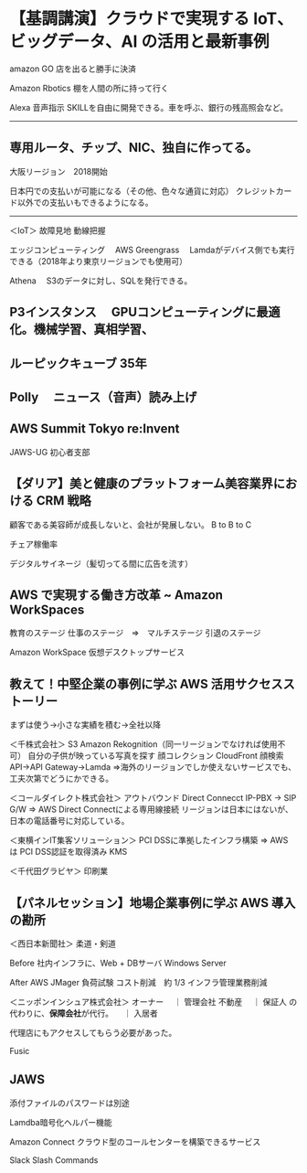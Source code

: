# 【基調講演】クラウドで実現する IoT、ビッグデータ、AI の活用と最新事例

amazon GO
店を出ると勝手に決済

Amazon Rbotics
棚を人間の所に持って行く

Alexa
音声指示
 SKILLを自由に開発できる。車を呼ぶ、銀行の残高照会など。


---
専用ルータ、チップ、NIC、独自に作ってる。
---

大阪リージョン　2018開始

日本円での支払いが可能になる（その他、色々な通貨に対応）
クレジットカード以外での支払いもできるようになる。

---
＜IoT＞
故障見地
動線把握


エッジコンピューティング
　AWS Greengrass
　Lamdaがデバイス側でも実行できる（2018年より東京リージョンでも使用可）

Athena
　S3のデータに対し、SQLを発行できる。

P3インスタンス
　GPUコンピューティングに最適化。機械学習、真相学習、
---
ルーピックキューブ
35年
---
Polly
　ニュース（音声）読み上げ
---
AWS Summit Tokyo
re:Invent
---
JAWS-UG 初心者支部


## 【ダリア】美と健康のプラットフォーム美容業界における CRM 戦略
顧客である美容師が成長しないと、会社が発展しない。
B to B to C

チェア稼働率

デジタルサイネージ（髪切ってる間に広告を流す）

## AWS で実現する働き方改革 ~ Amazon WorkSpaces

教育のステージ
仕事のステージ　⇒　マルチステージ
引退のステージ

Amazon WorkSpace
仮想デスクトップサービス


## 教えて！中堅企業の事例に学ぶ AWS 活用サクセスストーリー

まずは使う→小さな実績を積む→全社以降

＜千株式会社＞
S3
Amazon Rekognition（同一リージョンでなければ使用不可）
自分の子供が映っている写真を探す
顔コレクション
CloudFront 顔検索API→API Gateway→Lamda
⇒海外のリージョンでしか使えないサービスでも、工夫次第でどうにかできる。


＜コールダイレクト株式会社＞
アウトバウンド
Direct Connecct
IP-PBX → SIP G/W ⇒ AWS Direct Connectによる専用線接続
リージョンは日本にはないが、日本の電話番号に対応している。

＜東横インIT集客ソリューション＞
PCI DSSに準拠したインフラ構築 ⇒ AWS は PCI DSS認証を取得済み
KMS

＜千代田グラビヤ＞
印刷業


## 【パネルセッション】地場企業事例に学ぶ AWS 導入の勘所

＜西日本新聞社＞
柔道・剣道

Before
社内インフラに、Web + DBサーバ
Windows Server

After
AWS
JMager 負荷試験
コスト削減　約 1/3
インフラ管理業務削減

＜ニッポンインシュア株式会社＞
オーナー
　｜
管理会社
不動産
　｜
保証人
の代わりに、**保障会社**が代行。
　｜
入居者


代理店にもアクセスしてもらう必要があった。

Fusic


## JAWS

添付ファイルのパスワードは別途

Lamdba暗号化ヘルパー機能

Amazon Connect
クラウド型のコールセンターを構築できるサービス

Slack
   Slash Commands






